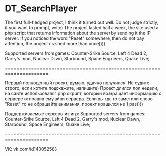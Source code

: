 # DT_SearchPlayer

The first full-fledged project, I think it turned out well.
Do not judge strictly, if you want to prompt, write)
The project lasted half a week, the site used a php script that returns information about the server by sending it the IP server.
If you noticed the word "Reset" somewhere, then do not pay attention, the project crashed more than once))))

Supported servers from games:
Counter-Srike Source,
Left 4 Dead 2,
Garry's mod,
Nuclear Dawn,
Starbound,
Space Engineers,
Quake Live;

=====================================================================

Первый полноценный проект, думаю, удачно получился.
Не судите строго, если хотите подскажите, напишите)
Проект длился пол недели, на сайте использовался php скрипт, который возвращает информацию о сервере отправив ему айпи сервера.
Если вы где то заметили слово "Reset" то не обращайте внимания, проект крашился не 1 раз)))) 

Поддерживаемые серверы из игр:
Supported servers from games:
Counter-Srike Source,
Left 4 Dead 2,
Garry's mod,
Nuclear Dawn,
Starbound,
Space Engineers,
Quake Live;

=====================================================================

VK: vk.com/id140052588
